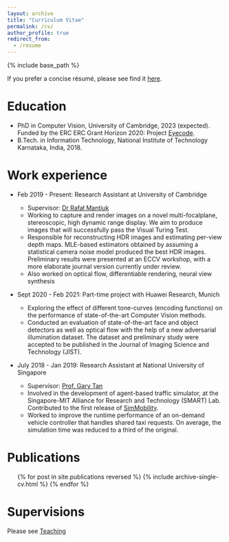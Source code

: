 ```yaml
---
layout: archive
title: "Curriculum Vitae"
permalink: /cv/
author_profile: true
redirect_from:
  - /resume
---
```


{% include base_path %}

If you prefer a concise résumé, please see find it [here](/files/param_hanji_resume.pdf).

Education
======
* PhD in Computer Vision, University of Cambridge, 2023 (expected). Funded by the ERC ERC Grant Horizon 2020: Project <a href="https://cordis.europa.eu/project/id/725253" target="_blank">Eyecode</a>.
* B.Tech. in Information Technology, National Institute of Technology Karnataka, India, 2018.

Work experience
======
* Feb 2019 - Present: Research Assistant at University of Cambridge
  * Supervisor: [Dr Rafał Mantiuk](https://www.cl.cam.ac.uk/~rkm38/)
  * Working to capture and render images on a novel multi-focalplane, stereoscopic, high dynamic range display. We aim to produce images that will successfully pass the Visual Turing Test.
  * Responsible for reconstructing HDR images and estimating per-view depth maps. MLE-based estimators obtained by assuming a statistical camera noise model produced the best HDR images. Preliminary results were presented at an ECCV workshop, with a more elaborate journal version currently under review.
  * Also worked on optical flow, differentiable rendering, neural view synthesis

* Sept 2020 - Feb 2021: Part-time project with Huawei Research, Munich
  * Exploring the effect of different tone-curves (encoding functions) on the performance of state-of-the-art Computer Vision methods.
  * Conducted an evaluation of state-of-the-art face and object detectors as well as optical flow with the help of a new adversarial illumination dataset. The dataset and preliminary study were accepted to be published in the Journal of Imaging Science and Technology (JIST).

* July 2018 - Jan 2019: Research Assistant at National University of Singapore
  * Supervisor: [Prof. Gary Tan](https://www.comp.nus.edu.sg/cs/bio/gtan/)
  * Involved in the development of agent-based traffic simulator, at the Singapore-MIT Alliance for Research and Technology (SMART) Lab. Contributed to the first release of [SimMobility](https://github.com/smart-fm/simmobility-prod).
  * Worked to improve the runtime performance of an on-demand vehicle controller that handles shared taxi requests. On average, the simulation time was reduced to a third of the original.


Publications
======
  <ul>{% for post in site.publications reversed %}
    {% include archive-single-cv.html %}
  {% endfor %}</ul>

Supervisions
======
Please see [Teaching](/teaching/)
